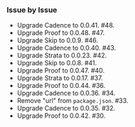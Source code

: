 ### Issue by Issue

 * Upgrade Cadence to 0.0.41. #48.
 * Upgrade Proof to 0.0.48. #47.
 * Upgrade Skip to 0.0.9. #46.
 * Upgrade Cadence to 0.0.40. #43.
 * Upgrade Strata to 0.0.23. #42.
 * Upgrade Skip to 0.0.8. #41.
 * Upgrade Proof to 0.0.47. #40.
 * Upgrade Strata to 0.0.17. #37.
 * Upgrade Proof to 0.0.44. #36.
 * Upgrade Cadence to 0.0.36. #34.
 * Remove "url" from `package.json`. #33.
 * Upgrade Cadence to 0.0.35. #32.
 * Upgrade Proof to 0.0.42. #30.
